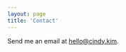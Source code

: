 ```yaml
---
layout: page
title: 'Contact'
---
```


Send me an email at [hello@cindy.kim](mailto:hello@cindy.kim).
